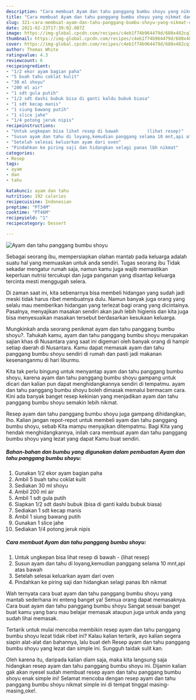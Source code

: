 ```yaml
---
description: "Cara membuat Ayam dan tahu panggang bumbu shoyu yang nikmat dan Mudah Dibuat"
title: "Cara membuat Ayam dan tahu panggang bumbu shoyu yang nikmat dan Mudah Dibuat"
slug: 321-cara-membuat-ayam-dan-tahu-panggang-bumbu-shoyu-yang-nikmat-dan-mudah-dibuat
date: 2021-02-23T17:39:02.087Z
image: https://img-global.cpcdn.com/recipes/c4eb1f74b964479d/680x482cq70/ayam-dan-tahu-panggang-bumbu-shoyu-foto-resep-utama.jpg
thumbnail: https://img-global.cpcdn.com/recipes/c4eb1f74b964479d/680x482cq70/ayam-dan-tahu-panggang-bumbu-shoyu-foto-resep-utama.jpg
cover: https://img-global.cpcdn.com/recipes/c4eb1f74b964479d/680x482cq70/ayam-dan-tahu-panggang-bumbu-shoyu-foto-resep-utama.jpg
author: Thomas White
ratingvalue: 4.3
reviewcount: 6
recipeingredient:
- "1/2 ekor ayam bagian paha"
- "5 buah tahu coklat kulit"
- "30 ml shoyu"
- "200 ml air"
- "1 sdt gula putih"
- "1/2 sdt dashi bubuk bisa di ganti kaldu bubuk biasa"
- "1 sdt kecap manis"
- "1 siung bawang putih"
- "1 slice jahe"
- "1/4 potong jeruk nipis"
recipeinstructions:
- "Untuk ungkepan bisa lihat resep di bawah           (lihat resep)"
- "Susun ayam dan tahu di loyang,kemudian panggang selama 10 mnt,api atas bawah"
- "Setelah selesai keluarkan ayam dari oven"
- "Pindahkan ke piring saji dan hidangkan selagi panas lbh nikmat"
categories:
- Resep
tags:
- ayam
- dan
- tahu

katakunci: ayam dan tahu 
nutrition: 192 calories
recipecuisine: Indonesian
preptime: "PT34M"
cooktime: "PT46M"
recipeyield: "1"
recipecategory: Dessert

---
```



![Ayam dan tahu panggang bumbu shoyu](https://img-global.cpcdn.com/recipes/c4eb1f74b964479d/680x482cq70/ayam-dan-tahu-panggang-bumbu-shoyu-foto-resep-utama.jpg)

Sebagai seorang ibu, mempersiapkan olahan mantab pada keluarga adalah suatu hal yang memuaskan untuk anda sendiri. Tugas seorang ibu Tidak sekadar mengatur rumah saja, namun kamu juga wajib memastikan keperluan nutrisi tercukupi dan juga panganan yang disantap keluarga tercinta mesti menggugah selera.

Di zaman  saat ini, kita sebenarnya bisa membeli hidangan yang sudah jadi meski tidak harus ribet membuatnya dulu. Namun banyak juga orang yang selalu mau memberikan hidangan yang terlezat bagi orang yang dicintainya. Pasalnya, menyajikan masakan sendiri akan jauh lebih higienis dan kita juga bisa menyesuaikan masakan tersebut berdasarkan kesukaan keluarga. 



Mungkinkah anda seorang penikmat ayam dan tahu panggang bumbu shoyu?. Tahukah kamu, ayam dan tahu panggang bumbu shoyu merupakan sajian khas di Nusantara yang saat ini digemari oleh banyak orang di hampir setiap daerah di Nusantara. Kamu dapat memasak ayam dan tahu panggang bumbu shoyu sendiri di rumah dan pasti jadi makanan kesenanganmu di hari liburmu.

Kita tak perlu bingung untuk menyantap ayam dan tahu panggang bumbu shoyu, karena ayam dan tahu panggang bumbu shoyu gampang untuk dicari dan kalian pun dapat menghidangkannya sendiri di tempatmu. ayam dan tahu panggang bumbu shoyu boleh dimasak memalui bermacam cara. Kini ada banyak banget resep kekinian yang menjadikan ayam dan tahu panggang bumbu shoyu semakin lebih nikmat.

Resep ayam dan tahu panggang bumbu shoyu juga gampang dihidangkan, lho. Kalian jangan repot-repot untuk membeli ayam dan tahu panggang bumbu shoyu, sebab Kita mampu menyajikan ditempatmu. Bagi Kita yang hendak menghidangkannya, inilah cara membuat ayam dan tahu panggang bumbu shoyu yang lezat yang dapat Kamu buat sendiri.

<!--inarticleads1-->

##### Bahan-bahan dan bumbu yang digunakan dalam pembuatan Ayam dan tahu panggang bumbu shoyu:

1. Gunakan 1/2 ekor ayam bagian paha
1. Ambil 5 buah tahu coklat kulit
1. Sediakan 30 ml shoyu
1. Ambil 200 ml air
1. Ambil 1 sdt gula putih
1. Siapkan 1/2 sdt dashi bubuk (bisa di ganti kaldu bubuk biasa)
1. Sediakan 1 sdt kecap manis
1. Ambil 1 siung bawang putih
1. Gunakan 1 slice jahe
1. Sediakan 1/4 potong jeruk nipis




<!--inarticleads2-->

##### Cara membuat Ayam dan tahu panggang bumbu shoyu:

1. Untuk ungkepan bisa lihat resep di bawah -           (lihat resep)
1. Susun ayam dan tahu di loyang,kemudian panggang selama 10 mnt,api atas bawah
1. Setelah selesai keluarkan ayam dari oven
1. Pindahkan ke piring saji dan hidangkan selagi panas lbh nikmat




Wah ternyata cara buat ayam dan tahu panggang bumbu shoyu yang mantab sederhana ini enteng banget ya! Semua orang dapat memasaknya. Cara buat ayam dan tahu panggang bumbu shoyu Sangat sesuai banget buat kamu yang baru mau belajar memasak ataupun juga untuk anda yang sudah lihai memasak.

Tertarik untuk mulai mencoba membikin resep ayam dan tahu panggang bumbu shoyu lezat tidak ribet ini? Kalau kalian tertarik, ayo kalian segera siapin alat-alat dan bahannya, lalu buat deh Resep ayam dan tahu panggang bumbu shoyu yang lezat dan simple ini. Sungguh taidak sulit kan. 

Oleh karena itu, daripada kalian diam saja, maka kita langsung saja hidangkan resep ayam dan tahu panggang bumbu shoyu ini. Dijamin kalian gak akan nyesel sudah membuat resep ayam dan tahu panggang bumbu shoyu enak simple ini! Selamat mencoba dengan resep ayam dan tahu panggang bumbu shoyu nikmat simple ini di tempat tinggal masing-masing,oke!.

